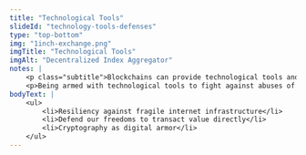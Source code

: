 ```yaml
--- 
title: "Technological Tools"
slideId: "technology-tools-defenses"
type: "top-bottom"
img: "1inch-exchange.png"
imgTitle: "Technological Tools"
imgAlt: "Decentralized Index Aggregator"
notes: | 
    <p class="subtitle">Blockchains can provide technological tools and resources that can address current problems.</p>
    <p>Being armed with technological tools to fight against abuses of our personal freedom, or to potentially mitigate disaster. </p>
bodyText: | 
    <ul>
        <li>Resiliency against fragile internet infrastructure</li>
        <li>Defend our freedoms to transact value directly</li>
        <li>Cryptography as digital armor</li>
    </ul>
---
```

